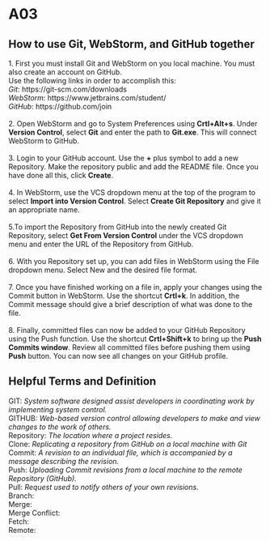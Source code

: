 # A03
<div>
  <h2>
  How to use Git, WebStorm, and GitHub together
  </h2>
  1. First you must install Git and WebStorm on you local machine.
  You must also create an account on GitHub.<br>
  Use the following links in order to accomplish this: <br>
  <i>Git</i>: https://git-scm.com/downloads<br>
  <i>WebStorm</i>: https://www.jetbrains.com/student/ <br>
  <i>GitHub</i>: https://github.com/join <br><br>
  2. Open WebStorm and go to System Preferences using 
  <strong>Crtl+Alt+s</strong>. Under <strong>Version Control</strong>,
  select <strong>Git</strong> and enter the path to <strong>Git.exe</strong>.
  This will connect WebStorm to GitHub.<br><br>
  3. Login to your GitHub account. Use the <strong>+</strong> plus symbol
  to add a new Repository. Make the repository public and add the README
  file. Once you have done all this, click <strong>Create</strong>.<br><br>
  4. In WebStorm, use the VCS dropdown menu at the top of the program to
  select <strong>Import into Version Control</strong>. Select 
  <strong>Create Git Repository</strong> and give it an appropriate name.<br><br>
  5.To import the Repository from GitHub into the newly created Git 
  Repository, select <strong>Get From Version Control</strong> under the VCS dropdown menu
  and enter the URL of the Repository from GitHub.<br><br>
  6. With you Repository set up, you can add files in WebStorm using the File
  dropdown menu. Select New and the desired file format.<br><br>
  7. Once you have finished working on a file in, apply your changes using
  the Commit button in WebStorm. Use the shortcut <strong>Crtl+k</strong>.
  In addition, the Commit message should give a brief description
  of what was done to the file.<br><br>
  8. Finally, committed files can now be added to your GitHub Repository
  using the Push function. Use the shortcut <strong>Crtl+Shift+k</strong> to bring up the
  <strong>Push Commits window</strong>. Review all committed files before pushing them using
  <strong>Push</strong> button. You can now see all changes on your GitHub profile.
</div>
<div>
  <h2>Helpful Terms and Definition</h2>
GIT: <i>System software designed assist developers in coordinating 
 work by implementing system control.</i><br>
GITHUB: <i>Web-based version control allowing developers to make
 and view changes to the work of others.</i><br>
Repository: <i>The location where a project resides.</i><br>
Clone: <i>Replicating a repository from GitHub on a local machine
 with Git</i><br>
Commit: <i>A revision to an individual file, which is accompanied by a 
message describing the revision.</i><br>
Push: <i>Uploading Commit revisions from a local machine to the 
remote Repository (GitHub).</i><br>
Pull: <i>Request used to notify others of your own revisions.</i><br>
Branch: <br>
Merge: <br>
Merge Conflict: <br>
Fetch: <br>
Remote: <br>
</div>